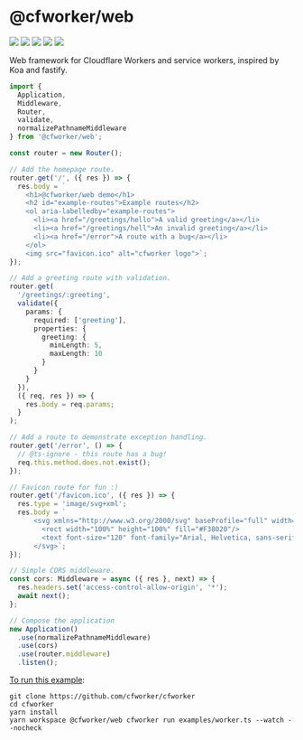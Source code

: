 # @cfworker/web

![](https://badgen.net/bundlephobia/minzip/@cfworker/web)
![](https://badgen.net/bundlephobia/min/@cfworker/web)
![](https://badgen.net/bundlephobia/dependency-count/@cfworker/web)
![](https://badgen.net/bundlephobia/tree-shaking/@cfworker/web)
![](https://badgen.net/npm/types/@cfworker/web?icon=typescript)

Web framework for Cloudflare Workers and service workers, inspired by Koa and fastify.

```ts
import {
  Application,
  Middleware,
  Router,
  validate,
  normalizePathnameMiddleware
} from '@cfworker/web';

const router = new Router();

// Add the homepage route.
router.get('/', ({ res }) => {
  res.body = `
    <h1>@cfworker/web demo</h1>
    <h2 id="example-routes">Example routes</h2>
    <ol aria-labelledby="example-routes">
      <li><a href="/greetings/hello">A valid greeting</a></li>
      <li><a href="/greetings/hell">An invalid greeting</a></li>
      <li><a href="/error">A route with a bug</a></li>
    </ol>
    <img src="favicon.ico" alt="cfworker logo">`;
});

// Add a greeting route with validation.
router.get(
  '/greetings/:greeting',
  validate({
    params: {
      required: ['greeting'],
      properties: {
        greeting: {
          minLength: 5,
          maxLength: 10
        }
      }
    }
  }),
  ({ req, res }) => {
    res.body = req.params;
  }
);

// Add a route to demonstrate exception handling.
router.get('/error', () => {
  // @ts-ignore - this route has a bug!
  req.this.method.does.not.exist();
});

// Favicon route for fun :)
router.get('/favicon.ico', ({ res }) => {
  res.type = 'image/svg+xml';
  res.body = `
      <svg xmlns="http://www.w3.org/2000/svg" baseProfile="full" width="200" height="200">
        <rect width="100%" height="100%" fill="#F38020"/>
        <text font-size="120" font-family="Arial, Helvetica, sans-serif" text-anchor="end" fill="#FFF" x="185" y="185">W</text>
      </svg>`;
});

// Simple CORS middleware.
const cors: Middleware = async ({ res }, next) => {
  res.headers.set('access-control-allow-origin', '*');
  await next();
};

// Compose the application
new Application()
  .use(normalizePathnameMiddleware)
  .use(cors)
  .use(router.middleware)
  .listen();
```

[To run this example](/packages/web/examples/worker.ts):

```
git clone https://github.com/cfworker/cfworker
cd cfworker
yarn install
yarn workspace @cfworker/web cfworker run examples/worker.ts --watch --nocheck
```
